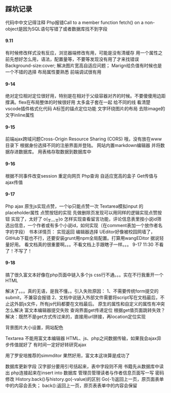 ## 踩坑记录
代码中中文记得注释
Php报错Call to a member function fetch() on a non-object是因为SQL语句写错了或者数据库找不到字段
#### 9.11
有时候修改样式没有反应，浏览器端修改有用，可能是没有清缓存
用一个属性之前先想好怎么用，语法，配置量等，不要等发现没有用了才来找错误
Background-size:cover; 解决图片宽高自适应问题；
Marign给负值有时候也是一个不错的选择
布局属性要熟悉 前端调试很有用
#### 9-14
绝对定位相对定位很好用，特别是在相对于父级容器对齐的时候。不要傻傻用边距撑满。flex在布局整体的时候很好用
太多盒子套在一起 给不同的线 看清楚  vscode插件格式化代码
A标签的锚点定位功能
文字环绕图片的布局 去除image的文字inline属性
#### 9-15
前端ajax跨域问题Cross-Origin Resource Sharing (CORS)
哦，没有放在www目录下
根据身份选择不同的注册界面并登陆。
网站内置markdown编辑器 并将数据存进数据库。
用表格存取数据到数据库中
#### 9-16
根据不同事件改变session 重定向网页
Php查询
自适应宽高的盒子
Get传值与ajax传值
#### 9-17
Php ajax 原生js实现点赞，一个ip只能点赞一次
Textarea模拟input 的placeholder属性
点赞按钮的实现
先做删除页发现可以用同样的逻辑实现点赞按钮
实现了，太好了 o(╥﹏╥)o
怎样实现查看留言功能，评论信息表里按小说id筛选出信息，一个作者或有多个小说id，如何实现（在comment表加一个放作者名字的字段）
书本详情页：
实现返回
编辑器选择 UEditor好像被校园网墙了，GitHub下载也不行，还要安装grunt用npm全局配置。打算用wangEDitor 据说轻量好用。
看文档真的很重要啊。。。不看文档上手跟瞎子一样。。。
9-17 11:30 不看了！不写了！
#### 9-18
搞了很久富文本好像在php页面中链入多个js css行不通。。。实在不行我重开一个HTML

解决了。。。真的无语，是我不懂。。引入失败原因：
1、不需要传统form提交的submit，不兼容会报错
2、文档中说链入外部文件需要将script写在文档最后，不止这外部js文件，所有js代码都要在文档最后。
原生的属性和自定义的属性有冲突怎么解决
富文本编辑器提交失败
查询界面get传递定位 根据get值页面跳转失效？
解决：既然不是get方式传过来的，直接用url拼接，再location定位实现

背景图片大小设置，网站配色

Textarea 不能用富文本编辑器
HTML、js、php之间数据传输，如果我会ajax异步传值就好了
有时间一定好好转研究ajax

用了罗安培推荐的simmditor 果然好用，富文本这块算是成功了

数据库更新字段 汉字部分要用引号括起来，表中字段则不用
书籍先从数据库中读出 php连接起来在insert into 数据库
管理员管理读者与作者信息页面写一写
密码修改
History.back()与history.go(-value)的区别
Go(-1)返回上一页，原页面表单中的内容会丢失；
back():返回上一页，原页表表单中的内容会保留
